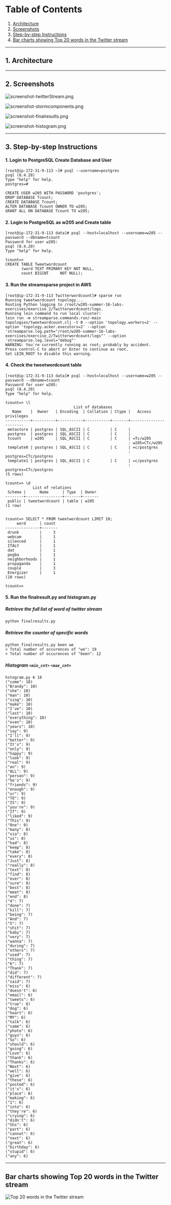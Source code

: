# Table of Contents
1. [Architecture](#Architecture)
2. [Screenshots](#Screenshots)
3. [Step-by-step Instructions](#Step-by-step-Instructions)
4. [Bar charts showing Top 20 words in the Twitter stream](#Bar-charts-showing-Top-20-words-in-the-Twitter-stream)

---------------------

## 1. Architecture

----------------------

## 2. Screenshots

![screenshot-twitterStream.png](./Screenshots/screenshot-twitterStream.png)

![screenshot-stormcomponents.png](./Screenshots/screenshot-stormcomponents.png)

![screenshot-finalresults.png](./Screenshots/screenshot-finalresults.png)

![screenshot-histogram.png](./Screenshots/screenshot-histogram.png)

-----------------------

## 3. Step-by-step Instructions

#### 1. Login to PostgreSQL Create Database and User

```{bash}
[root@ip-172-31-9-113 ~]# psql --username=postgres
psql (8.4.20)
Type "help" for help.
postgres=# 

CREATE USER w205 WITH PASSWORD 'postgres';
DROP DATABASE Tcount;
CREATE DATABASE Tcount;
ALTER DATABASE Tcount OWNER TO w205;
GRANT ALL ON DATABASE Tcount TO w205;
``` 

#### 2. Login to PostgreSQL as w205 and Create table  

```{bash}
[root@ip-172-31-9-113 data]# psql --host=localhost --username=w205 --password --dbname=tcount
Password for user w205: 
psql (8.4.20)
Type "help" for help.

tcount=> 
CREATE TABLE Tweetwordcount
       (word TEXT PRIMARY KEY NOT NULL,
       count BIGINT     NOT NULL);
```

#### 3. Run the streamsparse project in AWS

```{bash}
[root@ip-172-31-9-113 Twitterwordcount]# sparse run
Running tweetwordcount topology...
Routing Python logging to /root/w205-summer-16-labs-exercises/exercise_2/Twitterwordcount/logs.
Running lein command to run local cluster:
lein run -m streamparse.commands.run/-main topologies/tweetwordcount.clj -t 0 --option 'topology.workers=2' --option 'topology.acker.executors=2' --option 'streamparse.log.path="/root/w205-summer-16-labs-exercises/exercise_2/Twitterwordcount/logs"' --option 'streamparse.log.level="debug"'
WARNING: You're currently running as root; probably by accident.
Press control-C to abort or Enter to continue as root.
Set LEIN_ROOT to disable this warning.
```

#### 4. Check the tweetwordcount table

```{bash}
[root@ip-172-31-9-113 data]# psql --host=localhost --username=w205 --password --dbname=tcount
Password for user w205: 
psql (8.4.20)
Type "help" for help.

tcount=> \l
                              List of databases
   Name    |  Owner   | Encoding  | Collation | Ctype |   Access privileges   
-----------+----------+-----------+-----------+-------+-----------------------
 metastore | postgres | SQL_ASCII | C         | C     | 
 postgres  | postgres | SQL_ASCII | C         | C     | 
 tcount    | w205     | SQL_ASCII | C         | C     | =Tc/w205
                                                      : w205=CTc/w205
 template0 | postgres | SQL_ASCII | C         | C     | =c/postgres
                                                      : postgres=CTc/postgres
 template1 | postgres | SQL_ASCII | C         | C     | =c/postgres
                                                      : postgres=CTc/postgres
(5 rows)

tcount=> \d
            List of relations
 Schema |      Name      | Type  | Owner 
--------+----------------+-------+-------
 public | tweetwordcount | table | w205
(1 row)


tcount=> SELECT * FROM tweetwordcount LIMIT 10;
     word      | count 
---------------+-------
 drunk         |     3
 webcam        |     1
 silenced      |     1
 ITALY         |     1
 dat           |     1
 pogba         |     1
 neighborhoods |     1
 propaganda    |     1
 couple        |     3
 Energizer     |     1
(10 rows)

tcount=> 
```

#### 5. Run the finalresult.py and histogram.py

##### Retrieve the full list of word of twitter stream
```{bash}
python finalresults.py
```

##### Retrieve the counter of specific words
```{bash}
python finalresults.py been we
> Total number of occurences of "we": 19
> Total number of occurences of "been": 12
```

##### Histogram `<min_cnt>` `<max_cnt>`
```{bash}
hstogram.py 6 10
("come": 10)
("Brandy": 10)
("she": 10)
("man": 10)
("sing": 10)
("make": 10)
("I've": 10)
("last": 10)
("everything": 10)
("even": 10)
("years": 10)
("say": 9)
("I'll": 9)
("better": 9)
("It's": 9)
("only": 9)
("happy": 9)
("look": 9)
("real": 9)
("an": 9)
("ALL": 9)
("person": 9)
("he's": 9)
("friends": 9)
("enough": 9)
("ur": 9)
("TO": 9)
("IS": 9)
("you're": 9)
("If": 9)
("liked": 9)
("This": 9)
("One": 9)
("many": 8)
("via": 8)
("us": 8)
("had": 8)
("keep": 8)
("take": 8)
("every": 8)
("Just": 8)
("really": 8)
("text": 8)
("find": 8)
("ever": 8)
("sure": 8)
("best": 8)
("meet": 8)
("end": 8)
("4": 7)
("done": 7)
("kill": 7)
("being": 7)
("And": 7)
("5": 7)
("shit": 7)
("baby": 7)
("very": 7)
("wanna": 7)
("during": 7)
("others": 7)
("used": 7)
("thing": 7)
("6": 7)
("Thank": 7)
("did": 7)
("different": 7)
("said": 7)
("miss": 6)
("doesn't": 6)
("email": 6)
("tweets": 6)
("true": 6)
("dog": 6)
("heart": 6)
("MY": 6)
("talk": 6)
("same": 6)
("photo": 6)
("guys": 6)
("So": 6)
("should": 6)
("going": 6)
("Love": 6)
("thank": 6)
("Thanks": 6)
("Next": 6)
("well": 6)
("give": 6)
("these": 6)
("posted": 6)
("it's": 6)
("place": 6)
("making": 6)
("1": 6)
("into": 6)
("they're": 6)
("crying": 6)
("didn't": 6)
("Shs": 6)
("part": 6)
("cannot": 6)
("next": 6)
("great": 6)
("birthday": 6)
("stupid": 6)
("any": 6)
```

-----------------------------

## Bar charts showing Top 20 words in the Twitter stream

![Top 20 words in the Twitter stream](./plot.png "Top 20 words in the Twitter stream")